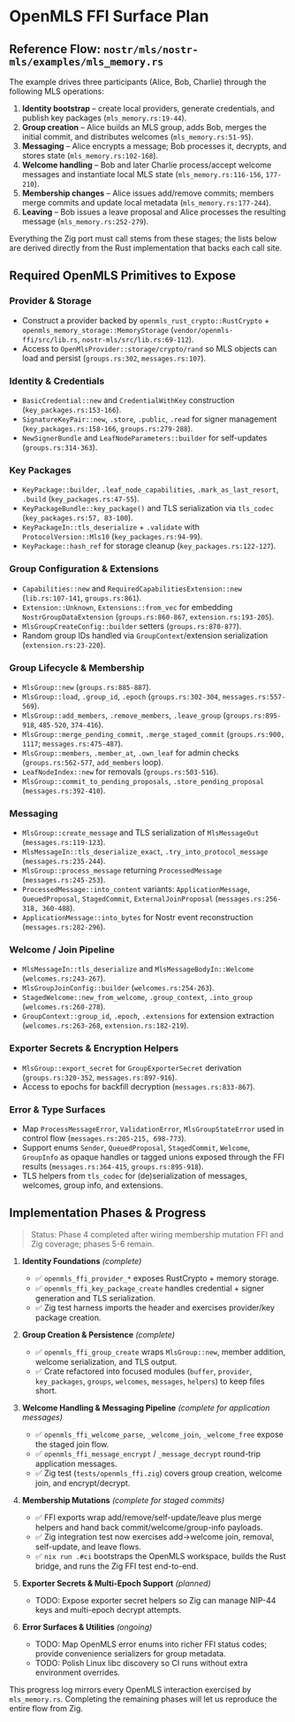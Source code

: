 # OpenMLS FFI Surface Plan

## Reference Flow: `nostr/mls/nostr-mls/examples/mls_memory.rs`

The example drives three participants (Alice, Bob, Charlie) through the following MLS operations:

1. **Identity bootstrap** – create local providers, generate credentials, and publish key packages (`mls_memory.rs:19-44`).
2. **Group creation** – Alice builds an MLS group, adds Bob, merges the initial commit, and distributes welcomes (`mls_memory.rs:51-95`).
3. **Messaging** – Alice encrypts a message; Bob processes it, decrypts, and stores state (`mls_memory.rs:102-168`).
4. **Welcome handling** – Bob and later Charlie process/accept welcome messages and instantiate local MLS state (`mls_memory.rs:116-156`, `177-210`).
5. **Membership changes** – Alice issues add/remove commits; members merge commits and update local metadata (`mls_memory.rs:177-244`).
6. **Leaving** – Bob issues a leave proposal and Alice processes the resulting message (`mls_memory.rs:252-279`).

Everything the Zig port must call stems from these stages; the lists below are derived directly from the Rust implementation that backs each call site.

## Required OpenMLS Primitives to Expose

### Provider & Storage
- Construct a provider backed by `openmls_rust_crypto::RustCrypto` + `openmls_memory_storage::MemoryStorage` (`vendor/openmls-ffi/src/lib.rs`, `nostr-mls/src/lib.rs:69-112`).
- Access to `OpenMlsProvider::storage/crypto/rand` so MLS objects can load and persist (`groups.rs:302`, `messages.rs:107`).

### Identity & Credentials
- `BasicCredential::new` and `CredentialWithKey` construction (`key_packages.rs:153-166`).
- `SignatureKeyPair::new`, `.store`, `.public`, `.read` for signer management (`key_packages.rs:158-166`, `groups.rs:279-288`).
- `NewSignerBundle` and `LeafNodeParameters::builder` for self-updates (`groups.rs:314-363`).

### Key Packages
- `KeyPackage::builder`, `.leaf_node_capabilities`, `.mark_as_last_resort`, `.build` (`key_packages.rs:47-55`).
- `KeyPackageBundle::key_package()` and TLS serialization via `tls_codec` (`key_packages.rs:57, 83-100`).
- `KeyPackageIn::tls_deserialize` + `.validate` with `ProtocolVersion::Mls10` (`key_packages.rs:94-99`).
- `KeyPackage::hash_ref` for storage cleanup (`key_packages.rs:122-127`).

### Group Configuration & Extensions
- `Capabilities::new` and `RequiredCapabilitiesExtension::new` (`lib.rs:107-141`, `groups.rs:861`).
- `Extension::Unknown`, `Extensions::from_vec` for embedding `NostrGroupDataExtension` (`groups.rs:860-867`, `extension.rs:193-205`).
- `MlsGroupCreateConfig::builder` setters (`groups.rs:870-877`).
- Random group IDs handled via `GroupContext`/extension serialization (`extension.rs:23-220`).

### Group Lifecycle & Membership
- `MlsGroup::new` (`groups.rs:885-887`).
- `MlsGroup::load`, `.group_id`, `.epoch` (`groups.rs:302-304`, `messages.rs:557-569`).
- `MlsGroup::add_members`, `.remove_members`, `.leave_group` (`groups.rs:895-918`, `485-520`, `374-416`).
- `MlsGroup::merge_pending_commit`, `.merge_staged_commit` (`groups.rs:900, 1117`; `messages.rs:475-487`).
- `MlsGroup::members`, `.member_at`, `.own_leaf` for admin checks (`groups.rs:562-577`, `add_members` loop).
- `LeafNodeIndex::new` for removals (`groups.rs:503-516`).
- `MlsGroup::commit_to_pending_proposals`, `.store_pending_proposal` (`messages.rs:392-410`).

### Messaging
- `MlsGroup::create_message` and TLS serialization of `MlsMessageOut` (`messages.rs:119-123`).
- `MlsMessageIn::tls_deserialize_exact`, `.try_into_protocol_message` (`messages.rs:235-244`).
- `MlsGroup::process_message` returning `ProcessedMessage` (`messages.rs:245-253`).
- `ProcessedMessage::into_content` variants: `ApplicationMessage`, `QueuedProposal`, `StagedCommit`, `ExternalJoinProposal` (`messages.rs:256-318, 360-488`).
- `ApplicationMessage::into_bytes` for Nostr event reconstruction (`messages.rs:282-296`).

### Welcome / Join Pipeline
- `MlsMessageIn::tls_deserialize` and `MlsMessageBodyIn::Welcome` (`welcomes.rs:243-267`).
- `MlsGroupJoinConfig::builder` (`welcomes.rs:254-263`).
- `StagedWelcome::new_from_welcome`, `.group_context`, `.into_group` (`welcomes.rs:260-278`).
- `GroupContext::group_id`, `.epoch`, `.extensions` for extension extraction (`welcomes.rs:263-268`, `extension.rs:182-219`).

### Exporter Secrets & Encryption Helpers
- `MlsGroup::export_secret` for `GroupExporterSecret` derivation (`groups.rs:320-352`, `messages.rs:897-916`).
- Access to epochs for backfill decryption (`messages.rs:833-867`).

### Error & Type Surfaces
- Map `ProcessMessageError`, `ValidationError`, `MlsGroupStateError` used in control flow (`messages.rs:205-215, 698-773`).
- Support enums `Sender`, `QueuedProposal`, `StagedCommit`, `Welcome`, `GroupInfo` as opaque handles or tagged unions exposed through the FFI results (`messages.rs:364-415`, `groups.rs:895-918`).
- TLS helpers from `tls_codec` for (de)serialization of messages, welcomes, group info, and extensions.

## Implementation Phases & Progress

> Status: Phase 4 completed after wiring membership mutation FFI and Zig coverage; phases 5-6 remain.


1. **Identity Foundations** *(complete)*
   - ✅ `openmls_ffi_provider_*` exposes RustCrypto + memory storage.
   - ✅ `openmls_ffi_key_package_create` handles credential + signer generation and TLS serialization.
   - ✅ Zig test harness imports the header and exercises provider/key package creation.

2. **Group Creation & Persistence** *(complete)*
   - ✅ `openmls_ffi_group_create` wraps `MlsGroup::new`, member addition, welcome serialization, and TLS output.
   - ✅ Crate refactored into focused modules (`buffer`, `provider`, `key_packages`, `groups`, `welcomes`, `messages`, `helpers`) to keep files short.

3. **Welcome Handling & Messaging Pipeline** *(complete for application messages)*
   - ✅ `openmls_ffi_welcome_parse`, `_welcome_join`, `_welcome_free` expose the staged join flow.
   - ✅ `openmls_ffi_message_encrypt` / `_message_decrypt` round-trip application messages.
   - ✅ Zig test (`tests/openmls_ffi.zig`) covers group creation, welcome join, and encrypt/decrypt.

4. **Membership Mutations** *(complete for staged commits)*
   - ✅ FFI exports wrap add/remove/self-update/leave plus merge helpers and hand back commit/welcome/group-info payloads.
   - ✅ Zig integration test now exercises add->welcome join, removal, self-update, and leave flows.
   - ✅ `nix run .#ci` bootstraps the OpenMLS workspace, builds the Rust bridge, and runs the Zig FFI test end-to-end.

5. **Exporter Secrets & Multi-Epoch Support** *(planned)*
   - TODO: Expose exporter secret helpers so Zig can manage NIP-44 keys and multi-epoch decrypt attempts.

6. **Error Surfaces & Utilities** *(ongoing)*
   - TODO: Map OpenMLS error enums into richer FFI status codes; provide convenience serializers for group metadata.
   - TODO: Polish Linux libc discovery so CI runs without extra environment overrides.

This progress log mirrors every OpenMLS interaction exercised by `mls_memory.rs`. Completing the remaining phases will let us reproduce the entire flow from Zig.
